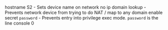 hostname S2 - Sets device name on network
no ip domain lookup - Prevents network device from trying to do NAT / map to any domain
enable secret `password` - Prevents entry into privilege exec mode. `password` is the 
line console 0